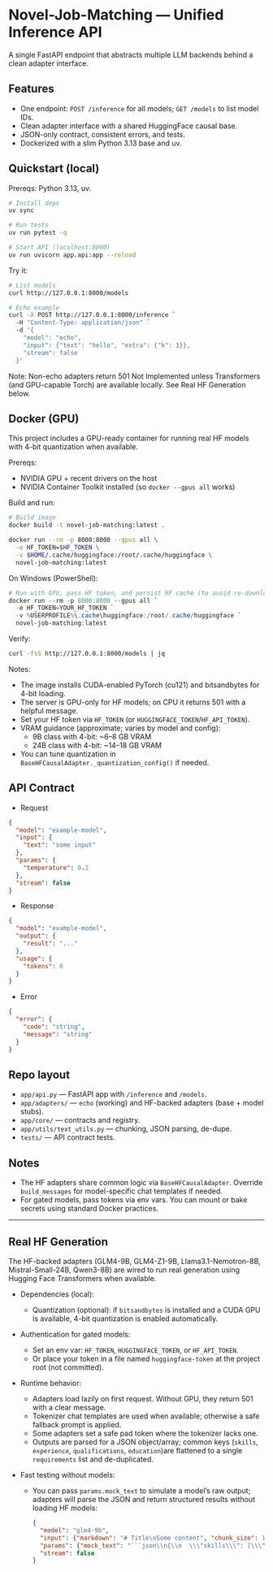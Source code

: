 # Novel-Job-Matching — Unified Inference API

A single FastAPI endpoint that abstracts multiple LLM backends behind a clean adapter interface.

## Features

- One endpoint: `POST /inference` for all models; `GET /models` to list model IDs.
- Clean adapter interface with a shared HuggingFace causal base.
- JSON-only contract, consistent errors, and tests.
- Dockerized with a slim Python 3.13 base and uv.

## Quickstart (local)

Prereqs: Python 3.13, uv.

```bash
# Install deps
uv sync

# Run tests
uv run pytest -q

# Start API (localhost:8000)
uv run uvicorn app.api:app --reload
```

Try it:

```bash
# List models
curl http://127.0.0.1:8000/models

# Echo example
curl -X POST http://127.0.0.1:8000/inference `
  -H "Content-Type: application/json" `
  -d '{
    "model": "echo",
    "input": {"text": "hello", "extra": {"k": 1}},
    "stream": false
  }'
```

Note: Non-echo adapters return 501 Not Implemented unless Transformers (and GPU-capable Torch) are available locally.
See Real HF Generation below.

## Docker (GPU)

This project includes a GPU-ready container for running real HF models with 4-bit quantization when available.

Prereqs:

- NVIDIA GPU + recent drivers on the host
- NVIDIA Container Toolkit installed (so `docker --gpus all` works)

Build and run:

```bash
# Build image
docker build -t novel-job-matching:latest .
```
```bash
docker run --rm -p 8000:8000 --gpus all \
  -e HF_TOKEN=$HF_TOKEN \
  -v $HOME/.cache/huggingface:/root/.cache/huggingface \
  novel-job-matching:latest
```

On Windows (PowerShell):

```powershell
# Run with GPU, pass HF token, and persist HF cache (to avoid re-downloading models)
docker run --rm -p 8000:8000 --gpus all `
  -e HF_TOKEN=YOUR_HF_TOKEN `
  -v %USERPROFILE%\.cache\huggingface:/root/.cache/huggingface `
  novel-job-matching:latest
```
Verify:

```bash
curl -fsS http://127.0.0.1:8000/models | jq
```

Notes:

- The image installs CUDA-enabled PyTorch (cu121) and bitsandbytes for 4-bit loading.
- The server is GPU-only for HF models; on CPU it returns 501 with a helpful message.
- Set your HF token via `HF_TOKEN` (or `HUGGINGFACE_TOKEN`/`HF_API_TOKEN`).
- VRAM guidance (approximate; varies by model and config):
    - 9B class with 4-bit: ~6–8 GB VRAM
    - 24B class with 4-bit: ~14–18 GB VRAM
- You can tune quantization in `BaseHFCausalAdapter._quantization_config()` if needed.

## API Contract

- Request

```json
{
  "model": "example-model",
  "input": {
    "text": "some input"
  },
  "params": {
    "temperature": 0.2
  },
  "stream": false
}
```

- Response

```json
{
  "model": "example-model",
  "output": {
    "result": "..."
  },
  "usage": {
    "tokens": 0
  }
}
```

- Error

```json
{
  "error": {
    "code": "string",
    "message": "string"
  }
}
```

## Repo layout

- `app/api.py` — FastAPI app with `/inference` and `/models`.
- `app/adapters/` — `echo` (working) and HF-backed adapters (base + model stubs).
- `app/core/` — contracts and registry.
- `app/utils/text_utils.py` — chunking, JSON parsing, de-dupe.
- `tests/` — API contract tests.

## Notes

- The HF adapters share common logic via `BaseHFCausalAdapter`. Override `build_messages` for model-specific chat
  templates if needed.
- For gated models, pass tokens via env vars. You can mount or bake secrets using standard Docker practices.

---

## Real HF Generation

The HF-backed adapters (GLM4-9B, GLM4-Z1-9B, Llama3.1-Nemotron-8B, Mistral-Small-24B, Qwen3-8B) are wired to run real
generation using Hugging Face Transformers when available.

- Dependencies (local):
    - Quantization (optional): if `bitsandbytes` is installed and a CUDA GPU is available, 4-bit quantization is enabled
      automatically.

- Authentication for gated models:
    - Set an env var: `HF_TOKEN`, `HUGGINGFACE_TOKEN`, or `HF_API_TOKEN`.
    - Or place your token in a file named `huggingface-token` at the project root (not committed).

- Runtime behavior:
    - Adapters load lazily on first request. Without GPU, they return 501 with a clear message.
    - Tokenizer chat templates are used when available; otherwise a safe fallback prompt is applied.
    - Some adapters set a safe pad token where the tokenizer lacks one.
    - Outputs are parsed for a JSON object/array; common keys (`skills`, `experience`, `qualifications`, `education`)are
      flattened to a single `requirements` list and de-duplicated.

- Fast testing without models:
    - You can pass `params.mock_text` to simulate a model’s raw output; adapters will parse the JSON and return
      structured results without loading HF models:
      ```json
      {
        "model": "glm4-9b",
        "input": {"markdown": "# Title\nSome content", "chunk_size": 128},
        "params": {"mock_text": "```json\\n{\\n  \\\"skills\\\": [\\\"Python\\\"],\\n  \\\"experience\\\": [\\\"3+ years\\\"]\\n}\\n```"},
        "stream": false
      }
      ```
